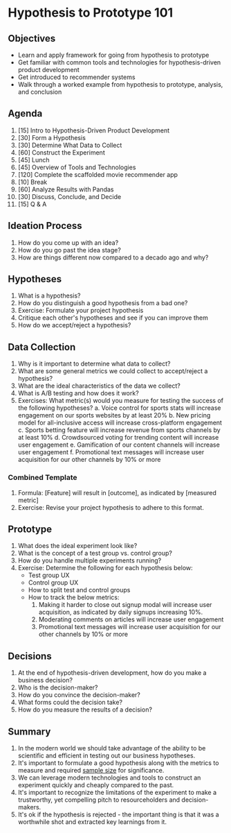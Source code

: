 # Hypothesis to Prototype 101


## Objectives
- Learn and apply framework for going from hypothesis to prototype
- Get familiar with common tools and technologies for hypothesis-driven product development
- Get introduced to recommender systems
- Walk through a worked example from hypothesis to prototype, analysis, and conclusion


## Agenda
1. [15] Intro to Hypothesis-Driven Product Development
2. [30] Form a Hypothesis
3. [30] Determine What Data to Collect
4. [60] Construct the Experiment
5. [45] Lunch
6. [45] Overview of Tools and Technologies
7. [120] Complete the scaffolded movie recommender app
8. [10] Break
9. [60] Analyze Results with Pandas
10. [30] Discuss, Conclude, and Decide
11. [15] Q & A


## Ideation Process
1. How do you come up with an idea?
2. How do you go past the idea stage?
3. How are things different now compared to a decado ago and why?


## Hypotheses
1. What is a hypothesis?
2. How do you distinguish a good hypothesis from a bad one?
3. Exercise: Formulate your project hypothesis
4. Critique each other's hypotheses and see if you can improve them
5. How do we accept/reject a hypothesis?


## Data Collection
1. Why is it important to determine what data to collect?
2. What are some general metrics we could collect to accept/reject a hypothesis?
3. What are the ideal characteristics of the data we collect?
4. What is A/B testing and how does it work?
5. Exercises: What metric(s) would you measure for testing the success of the following hypotheses?
    a. Voice control for sports stats will increase engagement on our sports websites by at least 20%
    b. New pricing model for all-inclusive access will increase cross-platform engagement
    c. Sports betting feature will increase revenue from sports channels by at least 10%
    d. Crowdsourced voting for trending content will increase user engagement
    e. Gamification of our content channels will increase user engagement
    f. Promotional text messages will increase user acquisition for our other channels by 10% or more


### Combined Template
1. Formula: [Feature] will result in [outcome], as indicated by [measured metric]
2. Exercise: Revise your project hypothesis to adhere to this format.


## Prototype
1. What does the ideal experiment look like?
2. What is the concept of a test group vs. control group?
3. How do you handle multiple experiments running?
4. Exercise: Determine the following for each hypothesis below:
    - Test group UX
    - Control group UX
    - How to split test and control groups
    - How to track the below metrics:
        1. Making it harder to close out signup modal will increase user acquisition, as indicated by daily signups increasing 10%.
        2. Moderating comments on articles will increase user engagement
        3. Promotional text messages will increase user acquisition for our other channels by 10% or more


## Decisions
1. At the end of hypothesis-driven development, how do you make a business decision?
2. Who is the decision-maker?
3. How do you convince the decision-maker?
4. What forms could the decision take?
5. How do you measure the results of a decision?


## Summary
1. In the modern world we should take advantage of the ability to be scientific and efficient in testing out our business hypotheses.
2. It's important to formulate a good hypothesis along with the metrics to measure and required [sample size](https://www.optimizely.com/sample-size-calculator/) for significance.
3. We can leverage modern technologies and tools to construct an experiment quickly and cheaply compared to the past.
4. It's important to recognize the limitations of the experiment to make a trustworthy, yet compelling pitch to resourceholders and decision-makers.
5. It's ok if the hypothesis is rejected - the important thing is that it was a worthwhile shot and extracted key learnings from it.

